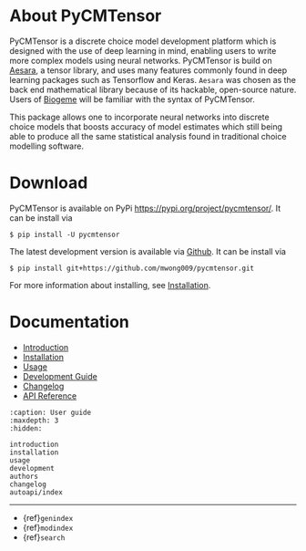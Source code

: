 # About PyCMTensor

PyCMTensor is a discrete choice model development platform which is designed with the use of deep learning in mind, enabling users to write more complex models using neural networks.
PyCMTensor is build on [Aesara](https://github.com/aesara-devs/aesara), a tensor library, and uses many features commonly found in deep learning packages such as Tensorflow and Keras.
`Aesara` was chosen as the back end mathematical library because of its hackable, open-source nature.
Users of [Biogeme](https://biogeme.epfl.ch) will be familiar with the syntax of PyCMTensor.

This package allows one to incorporate neural networks into discrete choice models that boosts accuracy of model estimates which still being able to produce all the same statistical analysis found in traditional choice modelling software.

# Download

PyCMTensor is available on PyPi https://pypi.org/project/pycmtensor/. It can be install via

```console
$ pip install -U pycmtensor
```

The latest development version is available via [Github](https://github.com/mwon009/pycmtensor). It can be install via 

```console
$ pip install git+https://github.com/mwong009/pycmtensor.git
```

For more information about installing, see [Installation](installation).

# Documentation

- [Introduction](introduction)
- [Installation](installation)
- [Usage](usage)
- [Development Guide](development)
- [Changelog](changelog)
- [API Reference](autoapi/index)

```{toctree} 
:caption: User guide
:maxdepth: 3
:hidden:

introduction
installation
usage
development
authors
changelog
autoapi/index
```

---

- {ref}`genindex`
- {ref}`modindex`
- {ref}`search`
